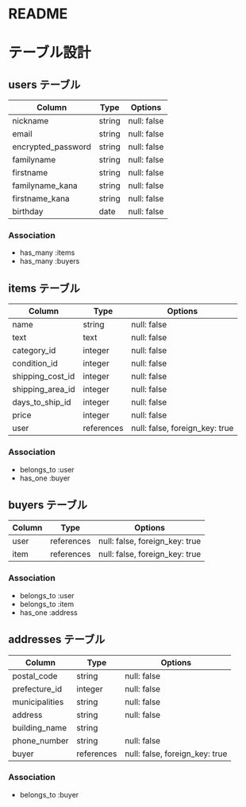 # README
# テーブル設計

## users テーブル

| Column               | Type   | Options     |
| ----------           | ------ | ----------- |
| nickname             | string | null: false |
| email                | string | null: false |
| encrypted_password   | string | null: false |
| familyname           | string | null: false |
| firstname            | string | null: false |
| familyname_kana      | string | null: false |
| firstname_kana       | string | null: false |
| birthday             | date   | null: false |


### Association

- has_many :items
- has_many :buyers




## items テーブル

| Column              | Type       | Options                        |
| -----------         | ---------- | ------------------------------ |
| name                | string     | null: false                    |
| text                | text       | null: false                    |
| category_id         | integer    | null: false                    |
| condition_id        | integer    | null: false                    |
| shipping_cost_id    | integer    | null: false                    |
| shipping_area_id    | integer    | null: false                    |
| days_to_ship_id     | integer    | null: false                    |
| price               | integer    | null: false                    |
| user                | references | null: false, foreign_key: true |


### Association

- belongs_to :user
- has_one :buyer


## buyers テーブル

| Column      | Type       | Options                        |
| ----------- | ---------- | ------------------------------ |
| user        | references | null: false, foreign_key: true |
| item        | references | null: false, foreign_key: true |



### Association

- belongs_to :user
- belongs_to :item
- has_one :address




## addresses テーブル

| Column              | Type       | Options                        |
| -----------         | ---------- | ------------------------------ |
| postal_code         | string     | null: false                    |
| prefecture_id      | integer    | null: false                    |
| municipalities      | string     | null: false                    |
| address             | string     | null: false                    |
| building_name       | string     |                                |
| phone_number        | string     | null: false                    |
| buyer               | references | null: false, foreign_key: true |


### Association

- belongs_to :buyer